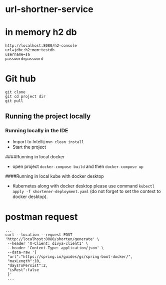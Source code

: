 # url-shortner-service

# in memory h2 db 
    http://localhost:8080/h2-console
    url=jdbc:h2:mem:testdb
    username=sa
    password=password

# Git hub 
    git clone 
    git cd project dir
    git pull

## Running the project locally
### Running locally in the IDE

- Import to Intellij `mvn clean install`
- Start the project

####Running in local docker

- open project `docker-compose build` and then `docker-compose up` 

####Running in local kube with docker desktop

- Kubernetes along with docker desktop please use command  `kubectl apply -f shortener-deployment.yaml` 
(do not forget to set the context to docker desktop).

# postman request
    ...
    curl --location --request POST 'http://localhost:8080/shorten/generate' \
     --header 'X-Client: divya-client1' \
     --header 'Content-Type: application/json' \
     --data-raw '{
     "url":"https://spring.io/guides/gs/spring-boot-docker/",
     "maxLength":10,
     "daysToPersist":2,
     "isRest":false
     }'
     ...